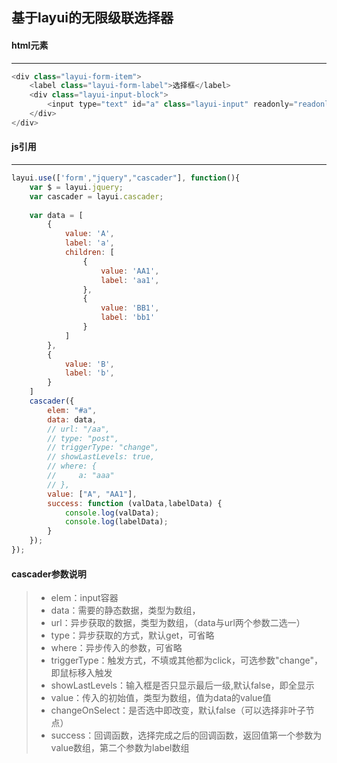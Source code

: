 ## 基于layui的无限级联选择器

#### **html元素**
-----------------
```javascript
<div class="layui-form-item">
    <label class="layui-form-label">选择框</label>
    <div class="layui-input-block">
        <input type="text" id="a" class="layui-input" readonly="readonly">
    </div>
</div>
```

#### **js引用**
-----------------
```javascript
layui.use(['form',"jquery","cascader"], function(){
    var $ = layui.jquery;
    var cascader = layui.cascader;
    
    var data = [
        {
            value: 'A',
            label: 'a',
            children: [
                {
                    value: 'AA1',
                    label: 'aa1',
                },
                {
                    value: 'BB1',
                    label: 'bb1'
                }
            ]
        },
        {
            value: 'B',
            label: 'b',
        }
    ]
    cascader({
        elem: "#a",
        data: data,
        // url: "/aa",
        // type: "post",
        // triggerType: "change",
        // showLastLevels: true,
        // where: {
        //     a: "aaa"
        // },
        value: ["A", "AA1"],
        success: function (valData,labelData) {
            console.log(valData);
            console.log(labelData);
        }
    });
});
```

#### **cascader参数说明**
> + elem：input容器
> + data：需要的静态数据，类型为数组，
> + url：异步获取的数据，类型为数组，（data与url两个参数二选一）
> + type：异步获取的方式，默认get，可省略
> + where：异步传入的参数，可省略
> + triggerType：触发方式，不填或其他都为click，可选参数"change"，即鼠标移入触发
> + showLastLevels：输入框是否只显示最后一级,默认false，即全显示
> + value：传入的初始值，类型为数组，值为data的value值
> + changeOnSelect：是否选中即改变，默认false（可以选择非叶子节点）
> + success：回调函数，选择完成之后的回调函数，返回值第一个参数为value数组，第二个参数为label数组


